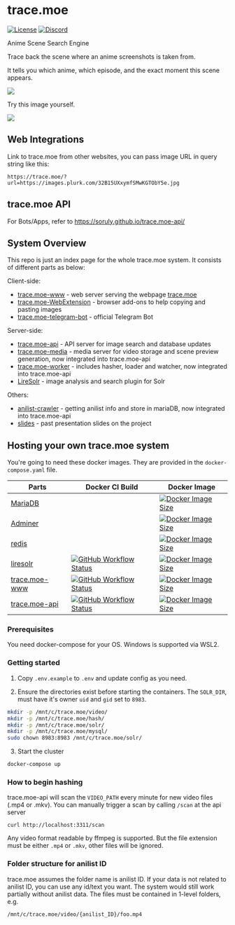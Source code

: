 # trace.moe

[![License](https://img.shields.io/github/license/soruly/trace.moe.svg?style=flat-square)](https://github.com/soruly/trace.moe/blob/master/LICENSE)
[![Discord](https://img.shields.io/discord/437578425767559188.svg?style=flat-square)](https://discord.gg/K9jn6Kj)

Anime Scene Search Engine

Trace back the scene where an anime screenshots is taken from.

It tells you which anime, which episode, and the exact moment this scene appears.

![](https://images.plurk.com/4YFSKDO1Yc5Fbj6yj4ot2.jpg)

Try this image yourself.

![](https://images.plurk.com/32B15UXxymfSMwKGTObY5e.jpg)

## Web Integrations

Link to trace.moe from other websites, you can pass image URL in query string like this:

```
https://trace.moe/?url=https://images.plurk.com/32B15UXxymfSMwKGTObY5e.jpg
```

## trace.moe API

For Bots/Apps, refer to https://soruly.github.io/trace.moe-api/

## System Overview

This repo is just an index page for the whole trace.moe system. It consists of different parts as below:

Client-side:

- [trace.moe-www](https://github.com/soruly/trace.moe-www) - web server serving the webpage [trace.moe](https://trace.moe)
- [trace.moe-WebExtension](https://github.com/soruly/trace.moe-WebExtension) - browser add-ons to help copying and pasting images
- [trace.moe-telegram-bot](https://github.com/soruly/trace.moe-telegram-bot) - official Telegram Bot

Server-side:

- [trace.moe-api](https://github.com/soruly/trace.moe-api) - API server for image search and database updates
- [trace.moe-media](https://github.com/soruly/trace.moe-media) - media server for video storage and scene preview generation, now integrated into trace.moe-api
- [trace.moe-worker](https://github.com/soruly/trace.moe-worker) - includes hasher, loader and watcher, now integrated into trace.moe-api
- [LireSolr](https://github.com/soruly/liresolr) - image analysis and search plugin for Solr

Others:

- [anilist-crawler](https://github.com/soruly/anilist-crawler) - getting anilist info and store in mariaDB, now integrated into trace.moe-api
- [slides](https://github.com/soruly/slides) - past presentation slides on the project

## Hosting your own trace.moe system

You're going to need these docker images. They are provided in the `docker-compose.yaml` file.

| Parts                                                    | Docker CI Build                                                                                                                                                                             | Docker Image                                                                                                                                                                         |
| -------------------------------------------------------- | ------------------------------------------------------------------------------------------------------------------------------------------------------------------------------------------- | ------------------------------------------------------------------------------------------------------------------------------------------------------------------------------------ |
| [MariaDB](https://mariadb.org/)                          |                                                                                                                                                                                             | [![Docker Image Size](https://img.shields.io/docker/image-size/_/mariadb/latest?style=flat-square)](https://hub.docker.com/_/mariadb)                                                |
| [Adminer](https://www.adminer.org/)                      |                                                                                                                                                                                             | [![Docker Image Size](https://img.shields.io/docker/image-size/_/adminer/latest?style=flat-square)](https://hub.docker.com/_/adminer)                                                |
| [redis](https://redis.io/)                               |                                                                                                                                                                                             | [![Docker Image Size](https://img.shields.io/docker/image-size/_/redis/latest?style=flat-square)](https://hub.docker.com/_/redis)                                                    |
| [liresolr](https://github.com/soruly/liresolr)           | [![GitHub Workflow Status](https://img.shields.io/github/actions/workflow/status/soruly/liresolr/docker-image.yml?style=flat-square)](https://github.com/soruly/liresolr/actions)           | [![Docker Image Size](https://img.shields.io/docker/image-size/soruly/liresolr/latest?style=flat-square)](https://github.com/soruly/liresolr/pkgs/container/liresolr)                |
| [trace.moe-www](https://github.com/soruly/trace.moe-www) | [![GitHub Workflow Status](https://img.shields.io/github/actions/workflow/status/soruly/trace.moe-www/docker-image.yml?style=flat-square)](https://github.com/soruly/trace.moe-www/actions) | [![Docker Image Size](https://img.shields.io/docker/image-size/soruly/trace.moe-www/latest?style=flat-square)](https://github.com/soruly/trace.moe-www/pkgs/container/trace.moe-www) |
| [trace.moe-api](https://github.com/soruly/trace.moe-api) | [![GitHub Workflow Status](https://img.shields.io/github/actions/workflow/status/soruly/trace.moe-api/docker-image.yml?style=flat-square)](https://github.com/soruly/trace.moe-api/actions) | [![Docker Image Size](https://img.shields.io/docker/image-size/soruly/trace.moe-api/latest?style=flat-square)](https://github.com/soruly/trace.moe-api/pkgs/container/trace.moe-api) |

### Prerequisites

You need docker-compose for your OS. Windows is supported via WSL2.

### Getting started

1. Copy `.env.example` to `.env` and update config as you need.

2. Ensure the directories exist before starting the containers. The `SOLR_DIR`, must have it's owner `uid` and `gid` set to `8983`.

```bash
mkdir -p /mnt/c/trace.moe/video/
mkdir -p /mnt/c/trace.moe/hash/
mkdir -p /mnt/c/trace.moe/solr/
mkdir -p /mnt/c/trace.moe/mysql/
sudo chown 8983:8983 /mnt/c/trace.moe/solr/
```

3. Start the cluster

```bash
docker-compose up
```

### How to begin hashing

trace.moe-api will scan the `VIDEO_PATH` every minute for new video files (.mp4 or .mkv). You can manually trigger a scan by calling `/scan` at the api server

```
curl http://localhost:3311/scan
```

Any video format readable by ffmpeg is supported. But the file extension must be either `.mp4` or `.mkv`, other files will be ignored.

### Folder structure for anilist ID

trace.moe assumes the folder name is anilist ID. If your data is not related to anilist ID, you can use any id/text you want. The system would still work partially without anilist data.
The files must be contained in 1-level folders, e.g.

```
/mnt/c/trace.moe/video/{anilist_ID}/foo.mp4
```
